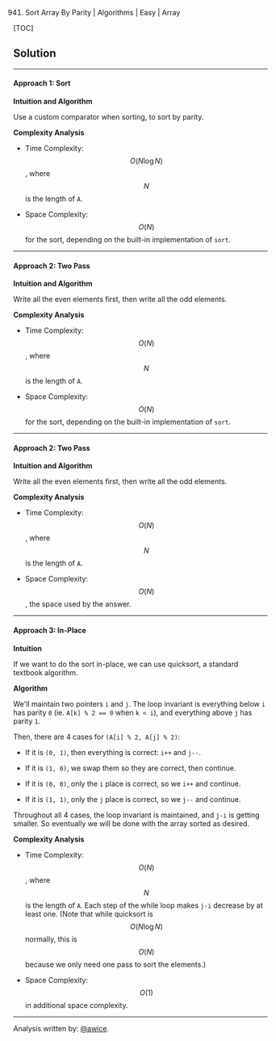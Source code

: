 941. Sort Array By Parity | Algorithms | Easy | Array

[TOC]

## Solution
---
#### Approach 1: Sort

**Intuition and Algorithm**

Use a custom comparator when sorting, to sort by parity.



**Complexity Analysis**

* Time Complexity:  $$O(N \log N)$$, where $$N$$ is the length of `A`.

* Space Complexity:  $$O(N)$$ for the sort, depending on the built-in implementation of `sort`.




---
#### Approach 2: Two Pass

**Intuition and Algorithm**

Write all the even elements first, then write all the odd elements.



**Complexity Analysis**

* Time Complexity:  $$O(N)$$, where $$N$$ is the length of `A`.

* Space Complexity:  $$O(N)$$ for the sort, depending on the built-in implementation of `sort`.




---
#### Approach 2: Two Pass

**Intuition and Algorithm**

Write all the even elements first, then write all the odd elements.



**Complexity Analysis**

* Time Complexity:  $$O(N)$$, where $$N$$ is the length of `A`.

* Space Complexity:  $$O(N)$$, the space used by the answer.




---
#### Approach 3: In-Place

**Intuition**

If we want to do the sort in-place, we can use quicksort, a standard textbook algorithm.

**Algorithm**

We'll maintain two pointers `i` and `j`.  The loop invariant is everything below `i` has parity `0` (ie. `A[k] % 2 == 0` when `k < i`), and everything above `j` has parity `1`.

Then, there are 4 cases for `(A[i] % 2, A[j] % 2)`:

* If it is `(0, 1)`, then everything is correct: `i++` and `j--`.

* If it is `(1, 0)`, we swap them so they are correct, then continue.

* If it is `(0, 0)`, only the `i` place is correct, so we `i++` and continue.

* If it is `(1, 1)`, only the `j` place is correct, so we `j--` and continue.

Throughout all 4 cases, the loop invariant is maintained, and `j-i` is getting smaller.  So eventually we will be done with the array sorted as desired.



**Complexity Analysis**

* Time Complexity:  $$O(N)$$, where $$N$$ is the length of `A`.  Each step of the while loop makes `j-i` decrease by at least one.  (Note that while quicksort is $$O(N \log N)$$ normally, this is $$O(N)$$ because we only need one pass to sort the elements.)

* Space Complexity:  $$O(1)$$ in additional space complexity.




---

Analysis written by: [@awice](https://leetcode.com/awice).
